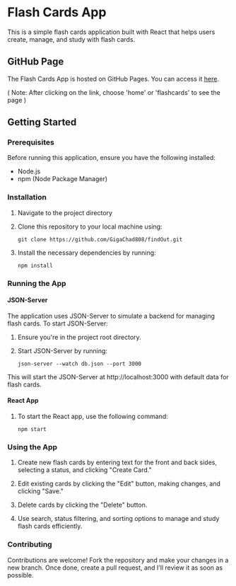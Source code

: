 # Flash Cards App

This is a simple flash cards application built with React that helps users create, manage, and study with flash cards.

## GitHub Page

The Flash Cards App is hosted on GitHub Pages. You can access it [here](https://gigachad808.github.io/findOut/).     

( Note: After clicking on the link, choose 'home' or 'flashcards' to see the page )

## Getting Started

### Prerequisites

Before running this application, ensure you have the following installed:

- Node.js
- npm (Node Package Manager)

### Installation

1. Navigate to the project directory

2. Clone this repository to your local machine using:
    ```
    git clone https://github.com/GigaChad808/findOut.git
    ```
3. Install the necessary dependencies by running:
     ```
    npm install
    ```

### Running the App

#### JSON-Server

The application uses JSON-Server to simulate a backend for managing flash cards. To start JSON-Server:

1. Ensure you're in the project root directory.

2. Start JSON-Server by running:
     ```
    json-server --watch db.json --port 3000
    ```
This will start the JSON-Server at http://localhost:3000 with default data for flash cards.



#### React App

1. To start the React app, use the following command:
     ```
    npm start
    ```

### Using the App

1. Create new flash cards by entering text for the front and back sides, selecting a status, and clicking "Create Card."
 
2. Edit existing cards by clicking the "Edit" button, making changes, and clicking "Save."
 
3.  Delete cards by clicking the "Delete" button.
 
4.  Use search, status filtering, and sorting options to manage and study flash cards efficiently.


### Contributing

 Contributions are welcome! Fork the repository and make your changes in a new branch. Once done, create a pull request, and I'll review it as soon as possible.
